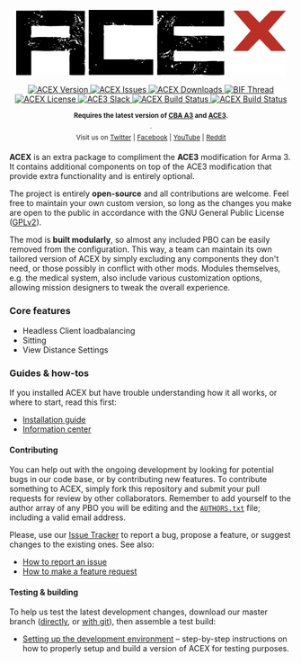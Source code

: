 <p align="center">
    <img src="https://github.com/acemod/ACEX/raw/master/extras/assets/logo/black/ACEX-Logo.jpg" width="480">
</p>

<p align="center">
    <a href="https://github.com/acemod/ACEX/releases/latest">
        <img src="https://img.shields.io/badge/Version-3.4.2-blue.svg?style=flat-square" alt="ACEX Version">
    </a>
    <a href="https://github.com/acemod/ACEX/issues">
        <img src="https://img.shields.io/github/issues-raw/acemod/ACEX.svg?style=flat-square&label=Issues" alt="ACEX Issues">
    </a>
    <a href="https://github.com/acemod/ACEX/releases">
        <img src="https://img.shields.io/github/downloads/acemod/ACEX/total.svg?style=flat-square&label=Downloads" alt="ACEX Downloads">
    </a>
    <a href="https://forums.bistudio.com/topic/181341-ace3-a-collaborative-merger-between-agm-cse-and-ace/?p=2859670">
        <img src="https://img.shields.io/badge/BIF-Thread-lightgrey.svg?style=flat-square" alt="BIF Thread">
    </a>
    <a href="https://github.com/acemod/ACEX/blob/master/LICENSE">
        <img src="https://img.shields.io/badge/License-GPLv2-red.svg?style=flat-square" alt="ACEX License">
    </a>
    <a href="http://slackin.ace3mod.com/">
        <img src="http://slackin.ace3mod.com/badge.svg?style=flat-square&label=Slack" alt="ACE3 Slack">
    </a>
    <a href="https://travis-ci.org/acemod/ACEX">
        <img src="https://img.shields.io/travis/acemod/ACEX.svg?style=flat-square&label=Build" alt="ACEX Build Status">
    </a>
    <a href="https://circleci.com/gh/acemod/ACEX">
        <img src="https://circleci.com/gh/acemod/ACEX.svg?style=svg" alt="ACEX Build Status">
    </a>
</p>

<p align="center">
    <sup><strong>Requires the latest version of <a href="https://github.com/CBATeam/CBA_A3/releases">CBA A3</a> and <a href="https://github.com/acemod/ACE3/releases">ACE3</a>.<br/></strong>.<br/>
    Visit us on <a href="https://twitter.com/ACE3Mod">Twitter</a> | <a href="https://www.facebook.com/ACE3Mod">Facebook</a> | <a href="https://www.youtube.com/c/ACE3Mod">YouTube</a> | <a href="http://www.reddit.com/r/arma/search?q=ACE&restrict_sr=on&sort=new&t=all">Reddit</a></strong></sup>
</p>

**ACEX** is an extra package to compliment the **ACE3** modification for Arma 3. It contains additional components on top of the ACE3 modification that provide extra functionality and is entirely optional.

The project is entirely **open-source** and all contributions are welcome. Feel free to maintain your own custom version, so long as the changes you make are open to the public in accordance with the GNU General Public License ([GPLv2](https://github.com/acemod/ACEX/blob/master/LICENSE)).

The mod is **built modularly**, so almost any included PBO can be easily removed from the configuration. This way, a team can maintain its own tailored version of ACEX by simply excluding any components they don't need, or those possibly in conflict with other mods. Modules themselves, e.g. the medical system, also include various customization options, allowing mission designers to tweak the overall experience.

### Core features
- Headless Client loadbalancing
- Sitting
- View Distance Settings

### Guides & how-tos
If you installed ACEX but have trouble understanding how it all works, or where to start, read this first:
- [Installation guide](http://ace3mod.com/wiki/user/installation-guide.html)
- [Information center](http://ace3mod.com/wiki/user/information-center.html)

#### Contributing
You can help out with the ongoing development by looking for potential bugs in our code base, or by contributing new features. To contribute something to ACEX, simply fork this repository and submit your pull requests for review by other collaborators. Remember to add yourself to the author array of any PBO you will be editing and the [`AUTHORS.txt`](https://github.com/acemod/ACEX/blob/master/AUTHORS.txt) file; including a valid email address.

Please, use our [Issue Tracker](https://github.com/acemod/ACEX/issues) to report a bug, propose a feature, or suggest changes to the existing ones. See also:
- [How to report an issue](http://ace3mod.com/wiki/user/how-to-report-an-issue.html)
- [How to make a feature request](http://ace3mod.com/wiki/user/how-to-make-a-feature-request.html)

#### Testing & building
To help us test the latest development changes, download our master branch ([directly](https://github.com/acemod/ACEX/archive/master.zip), or [with git](https://help.github.com/articles/fetching-a-remote/)), then assemble a test build:
- [Setting up the development environment](http://ace3mod.com/wiki/development/setting-up-the-development-environment.html) – step-by-step instructions on how to properly setup and build a version of ACEX for testing purposes.
